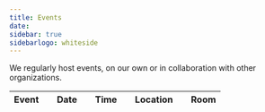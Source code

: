 ```yaml
---
title: Events
date:
sidebar: true
sidebarlogo: whiteside
---
```


We regularly host events, on our own or in collaboration with other organizations.

| Event |     | Date |     | Time |     | Location |     | Room |
| ----- | --- | ---- | --- | ---- | --- | -------- | --- | ---- |

